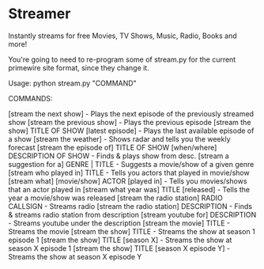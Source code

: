 # Streamer

Instantly streams for free Movies, TV Shows, Music, Radio, Books and more!

You're going to need to re-program some of stream.py for the current primewire site format, since they change it.

Usage: 
  python stream.py "COMMAND"

COMMANDS:

[stream the next show] - Plays the next episode of the previously streamed show
[stream the previous show] - Plays the previous episode
[stream the show] TITLE OF SHOW [latest episode] - Plays the last available episode of a show
[stream the weather] - Shows radar and tells you the weekly forecast
[stream the episode of] TITLE OF SHOW [when/where] DESCRIPTION OF SHOW - Finds & plays show from desc.
[stream a suggestion for a] GENRE | TITLE - Suggests a movie/show of a given genre
[stream who played in] TITLE - Tells you actors that played in movie/show
[stream what] [movie/show] ACTOR [played in] - Tells you movies/shows that an actor played in
[stream what year was] TITLE [released] - Tells the year a movie/show was released
[stream the radio station] RADIO CALLSIGN - Streams radio
[stream the radio station] DESCRIPTION - Finds & streams radio station from description
[stream youtube for] DESCRIPTION - Streams youtube under the description
[stream the movie] TITLE - Streams the movie
[stream the show] TITLE - Streams the show at season 1 episode 1
[stream the show] TITLE [season X] - Streams the show at season X episode 1
[stream the show] TITLE [season X episode Y] - Streams the show at season X episode Y
